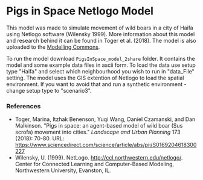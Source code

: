 # Pigs in Space Netlogo Model

This model was made to simulate movement of wild boars in a city of Haifa using Netlogo software (Wilensky 1999). More information about this model and research behind it can be found in Toger et al. (2018). The model is also uploaded to the [Modelling Commons](http://modelingcommons.org/browse/one_model/6646).

To run the model download `PigsInSpace_model_2share` folder. It contains the model and some example data files in ascii form. To load the data use setup type "Haifa" and select which neighbourhood you wish to run in "data_File" setting. The model uses the GIS extention of Netlogo to load the spatial environment. If you want to avoid that and run a synthetic environment - change setup type to "scenario3". 


### References
* Toger, Marina, Itzhak Benenson, Yuqi Wang, Daniel Czamanski, and Dan Malkinson. "Pigs in space: an agent-based model of wild boar (Sus scrofa) movement into cities." *Landscape and Urban Planning* 173 (2018): 70-80. URL: https://www.sciencedirect.com/science/article/abs/pii/S0169204618300227
* Wilensky, U. (1999). NetLogo. http://ccl.northwestern.edu/netlogo/. Center for Connected Learning and Computer-Based Modeling, Northwestern University, Evanston, IL.

